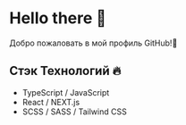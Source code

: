 <h1>Hello there 👋 </h1> 

Добро пожаловать в мой профиль GitHub!👋 <br>

## Стэк Технологий 🔥

- TypeScript / JavaScript
- React / NEXT.js
- SCSS / SASS / Tailwind CSS
